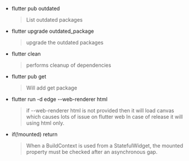 * flutter pub outdated
    > List outdated packages
* flutter upgrade outdated_package
    > upgrade the outdated packages
* flutter clean
    > performs cleanup of dependencies
* flutter pub get
    > Will add get package
* flutter run -d edge --web-renderer html
    > if --web-renderer html is not provided then it will load canvas which causes lots of issue on flutter web
    > In case of release it will using html only.
* if(!mounted) return
    > When a BuildContext is used from a StatefulWidget, the mounted property must be checked after an asynchronous gap.